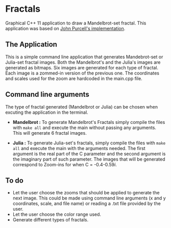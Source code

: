 # Fractals
Graphical C++ 11 application to draw a Mandelbrot-set fractal. This application was based on [John Purcell's implementation](https://github.com/caveofprogramming).

## The Application
This is a simple command line application that generates Mandebrot-set or Julia-set fractal images. Both the Mandelbrot's and the Julia's images are generated as bitmaps. Six images are generated for each type of fractal. Each image is a zommed-in version of the previous one. The coordinates and scales used for the zoom are hardcoded in the main.cpp file.

## Command line arguments
The type of fractal generated (Mandelbrot or Julia) can be chosen when excuting the application in the terminal.
- **Mandelbrot :** To generate Mandelbrot's Fractals simply compile the files with `make all` and execute the main without passing any arguments. This will generate 6 fractal images.

- **Julia :** To generate Julia-set's fractals, simply compile the files with `make all` and execute the main with the arguments needed. The first argument is the real part of the C parameter and the second argument is the imaginary part of such parameter. The images that will be generated correspond to Zoom-ins for when C = -0.4-0.59*i*.

## To do
- Let the user choose the zooms that should be applied to generate the next image. This could be made using command line arguments (x and y coordinates, scale, and file name) or reading a .txt file provided by the user.
- Let the user choose the color range used.
- Generate different types of fractals.
